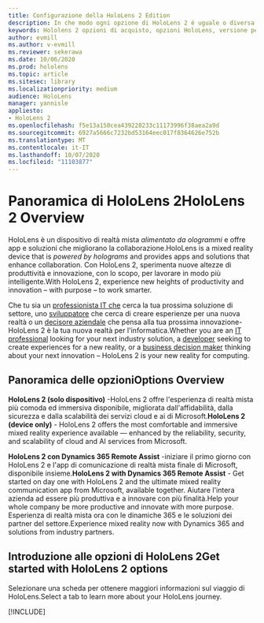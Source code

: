 ```yaml
---
title: Configurazione della HoloLens 2 Edition
description: In che modo ogni opzione di HoloLens 2 è uguale o diversa e cosa fare dopo averne ottenuto uno.
keywords: Hololens 2 opzioni di acquisto, opzioni HoloLens, versione per sviluppatori
author: evmill
ms.author: v-evmill
ms.reviewer: sekerawa
ms.date: 10/06/2020
ms.prod: hololens
ms.topic: article
ms.sitesec: library
ms.localizationpriority: medium
audience: HoloLens
manager: yannisle
appliesto:
- HoloLens 2
ms.openlocfilehash: f5e13a150cea439228233c11173996f38aea2a9d
ms.sourcegitcommit: 6927a5666c7232bd53164eec017f8364626e752b
ms.translationtype: MT
ms.contentlocale: it-IT
ms.lasthandoff: 10/07/2020
ms.locfileid: "11103877"
---
```

# <span data-ttu-id="f4a0f-104">Panoramica di HoloLens 2</span><span class="sxs-lookup"><span data-stu-id="f4a0f-104">HoloLens 2 Overview</span></span>

<span data-ttu-id="f4a0f-105">HoloLens è un dispositivo di realtà mista *alimentato da ologrammi* e offre app e soluzioni che migliorano la collaborazione.</span><span class="sxs-lookup"><span data-stu-id="f4a0f-105">HoloLens is a mixed reality device that is *powered by holograms* and provides apps and solutions that enhance collaboration.</span></span> <span data-ttu-id="f4a0f-106">Con HoloLens 2, sperimenta nuove altezze di produttività e innovazione, con lo scopo, per lavorare in modo più intelligente.</span><span class="sxs-lookup"><span data-stu-id="f4a0f-106">With HoloLens 2, experience new heights of productivity and innovation – with purpose – to work smarter.</span></span>

<span data-ttu-id="f4a0f-107">Che tu sia un [professionista IT che](https://www.microsoft.com/hololens/apps) cerca la tua prossima soluzione di settore, uno [sviluppatore](https://www.microsoft.com/hololens/developers) che cerca di creare esperienze per una nuova realtà o un [decisore aziendale](https://www.microsoft.com/hololens/apps) che pensa alla tua prossima innovazione-HoloLens 2 è la tua nuova realtà per l'informatica.</span><span class="sxs-lookup"><span data-stu-id="f4a0f-107">Whether you are an [IT professional](https://www.microsoft.com/hololens/apps) looking for your next industry solution, a [developer](https://www.microsoft.com/hololens/developers) seeking to create experiences for a new reality, or a [business decision maker](https://www.microsoft.com/hololens/apps) thinking about your next innovation – HoloLens 2 is your new reality for computing.</span></span> 

## <span data-ttu-id="f4a0f-108">Panoramica delle opzioni</span><span class="sxs-lookup"><span data-stu-id="f4a0f-108">Options Overview</span></span>

<span data-ttu-id="f4a0f-109">**HoloLens 2 (solo dispositivo)** -HoloLens 2 offre l'esperienza di realtà mista più comoda ed immersiva disponibile, migliorata dall'affidabilità, dalla sicurezza e dalla scalabilità dei servizi cloud e ai di Microsoft.</span><span class="sxs-lookup"><span data-stu-id="f4a0f-109">**HoloLens 2 (device only)** - HoloLens 2 offers the most comfortable and immersive mixed reality experience available — enhanced by the reliability, security, and scalability of cloud and AI services from Microsoft.</span></span>

<span data-ttu-id="f4a0f-110">**HoloLens 2 con Dynamics 365 Remote Assist** -iniziare il primo giorno con HoloLens 2 e l'app di comunicazione di realtà mista finale di Microsoft, disponibile insieme.</span><span class="sxs-lookup"><span data-stu-id="f4a0f-110">**HoloLens 2 with Dynamics 365 Remote Assist** - Get started on day one with HoloLens 2 and the ultimate mixed reality communication app from Microsoft, available together.</span></span> <span data-ttu-id="f4a0f-111">Aiutare l'intera azienda ad essere più produttiva e a innovare con più finalità.</span><span class="sxs-lookup"><span data-stu-id="f4a0f-111">Help your whole company be more productive and innovate with more purpose.</span></span> <span data-ttu-id="f4a0f-112">Esperienza di realtà mista ora con le dinamiche 365 e le soluzioni dei partner del settore.</span><span class="sxs-lookup"><span data-stu-id="f4a0f-112">Experience mixed reality now with Dynamics 365 and solutions from industry partners.</span></span>

## <span data-ttu-id="f4a0f-113">Introduzione alle opzioni di HoloLens 2</span><span class="sxs-lookup"><span data-stu-id="f4a0f-113">Get started with HoloLens 2 options</span></span>
<span data-ttu-id="f4a0f-114">Selezionare una scheda per ottenere maggiori informazioni sul viaggio di HoloLens.</span><span class="sxs-lookup"><span data-stu-id="f4a0f-114">Select a tab to learn more about your HoloLens journey.</span></span> 

[!INCLUDE[](includes/options-overview.md)]

